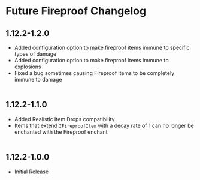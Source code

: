 # Future Fireproof Changelog

## 1.12.2-1.2.0
- Added configuration option to make fireproof items immune to specific types of damage
- Added configuration option to make fireproof items immune to explosions
- Fixed a bug sometimes causing Fireproof items to be completely immune to damage
  <br><br>

## 1.12.2-1.1.0
- Added Realistic Item Drops compatibility
- Items that extend `IFireproofItem` with a decay rate of 1 can no longer be enchanted with the Fireproof enchant
<br><br>

## 1.12.2-1.0.0
- Initial Release
